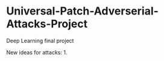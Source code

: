 # Universal-Patch-Adverserial-Attacks-Project
Deep Learning final project

New ideas for attacks:
1. 
